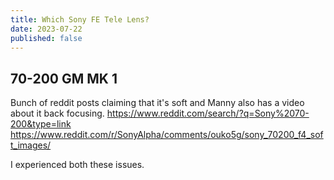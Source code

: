 ```yaml
---
title: Which Sony FE Tele Lens?
date: 2023-07-22
published: false
---
```


## 70-200 GM MK 1
Bunch of reddit posts claiming that it's soft and Manny also has a video about it back focusing.
https://www.reddit.com/search/?q=Sony%2070-200&type=link
https://www.reddit.com/r/SonyAlpha/comments/ouko5g/sony_70200_f4_soft_images/

I experienced both these issues.

